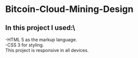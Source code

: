 # Bitcoin-Cloud-Mining-Design
## In this project I used:\
-HTML 5 as the markup language.\
-CSS 3 for styling.\
This project is responsive in all devices.
